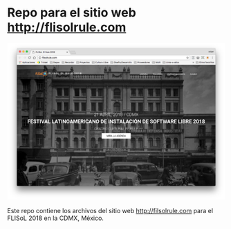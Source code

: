 # Repo para el sitio web http://flisolrule.com

![captura sitio web](documentation/flisolrule.com.png)

Este repo contiene los archivos del sitio web http://filsolrule.com para el
FLISoL 2018 en la CDMX, México.
